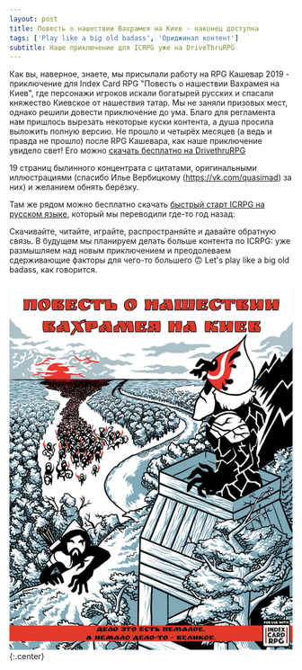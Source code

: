 ```yaml
---
layout: post
title: Повесть о нашествии Вахрамея на Киев - наконец доступна
tags: ['Play like a big old badass', 'Ориджинал контент']
subtitle: Наше приключение для ICRPG уже на DriveThruRPG
---
```


Как вы, наверное, знаете, мы присылали работу на RPG Кашевар 2019 - приключение для Index Card RPG "Повесть о нашествии Вахрамея на Киев", где персонажи игроков искали богатырей русских и спасали княжество Киевское от нашествия татар. Мы не заняли призовых мест, однако решили довести приключение до ума. Благо для регламента нам пришлось вырезать некоторые куски контента, а душа просила выложить полную версию. Не прошло и четырёх месяцев (а ведь и правда не прошло) после RPG Кашевара, как наше приключение увидело свет! Его можно [скачать бесплатно на DrivethruRPG](https://www.drivethrurpg.com/product/297054/------icrpg)

19 страниц былинного концентрата с цитатами, оригинальными иллюстрациями (спасибо Илье Вербицкому (https://vk.com/quasimad) за них) и желанием обнять берёзку.

Там же рядом можно бесплатно скачать [быстрый старт ICRPG на русском языке](https://www.drivethrurpg.com/product/297049/Index-Card-Rpg---), который мы переводили где-то год назад:

Скачивайте, читайте, играйте, распространяйте и давайте обратную связь. В будущем мы планируем делать больше контента по ICRPG: уже размышляем над новым приключением и преодолеваем сдерживающие факторы для чего-то большего 🙃
Let's play like a big old badass, как говорится.

[![](/img/bob/icrpg-vakhramei/cover.jpg)](/img/bob/icrpg-vakhramei/cover.jpg)  
{:.center}

